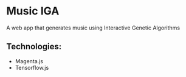 # Music IGA

A web app that generates music using Interactive Genetic Algorithms

## Technologies:

- Magenta.js
- Tensorflow.js
